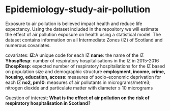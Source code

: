 # Epidemiology-study-air-pollution

Exposure to air pollution is believed impact health and reduce life expectancy. Using the dataset included in the repository we will estimate
the effect of air pollution exposure on health using a statistical model. The dataset contains information on all Intermediate Zones (IZ)
of Scotland and numerous covariates.

covariates:
**IZ**:A unique code for each IZ
**name**: the name of the IZ
**YhospResp**: number of respiratory hospitalisations in the IZ in 2015-2016
**EhospResp**: expected number of respiratory hospitaliations for the IZ based on population size and demographic structure
**employment, income, crime, housing, education, access**: measures of socio-economic deprivation for each IZ
**no2, pm10**: measures of air pollutants in micrograms/metre3; nitrogen dioxide and particulate matter with diameter ≤ 10 micrograms

Question of interest: **What is the effect of air pollution on the risk of respiratory hospitalisation in Scotland?**
